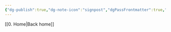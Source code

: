 ```yaml
---
{"dg-publish":true,"dg-note-icon":"signpost","dgPassFrontmatter":true,"noteIcon":"signpost","permalink":"/11-templates/tags-notes/","created":"2025-10-18T20:16:20.458+01:00","updated":"2025-10-21T19:41:05.903+01:00"}
---
```


[[0. Home\|Back home]]